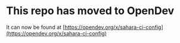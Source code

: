 # This repo has moved to OpenDev

It can now be found at [https://opendev.org/x/sahara-ci-config](https://opendev.org/x/sahara-ci-config)
